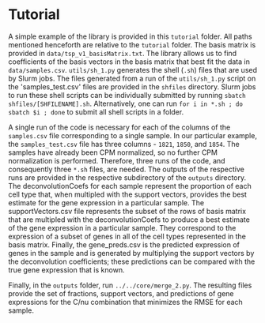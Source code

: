 # Tutorial
A simple example of the library is provided in this `tutorial` folder. All paths mentioned henceforth are relative to the `tutorial` folder. 
The basis matrix is provided in `data/tsp_v1_basisMatrix.txt`. The library allows us to find coefficients of the basis vectors in the basis matrix that best fit the data in `data/samples.csv`. 
`utils/sh_1.py` generates the shell (`.sh`) files that are used by Slurm jobs. The files generated from a run of the `utils/sh_1.py` script on the 'samples_test.csv' files are provided in the `shfiles` directory. Slurm jobs to run these shell scripts can be individually submitted by running `sbatch shfiles/[SHFILENAME].sh`. Alternatively, one can run `for i in *.sh ; do sbatch $i ; done` to submit all shell scripts in a folder.

A single run of the code is necessary for each of the columns of the `samples.csv` file corresponding to a single sample. In our particular example, the `samples_test.csv` file has three columns - `1821`, `1850`, and `1854`. The samples have already been CPM normalized, so no further CPM normalization is performed. Therefore, three runs of the code, and consequently three `*.sh` files, are needed. The outputs of the respective runs are provided in the respective subdirectory of the `outputs` directory. The deconvolutionCoefs for each sample represent the proportion of each cell type that, when multipled with the support vectors, provides the best estimate for the gene expression in a particular sample. The supportVectors.csv file represents the subset of the rows of basis matrix that are multipled with the deconvolutionCoefs to produce a best estimate of the gene expression in a particular sample. They correspond to the expression of a subset of genes in all of the cell types represented in the basis matrix. Finally, the gene_preds.csv is the predicted expression of genes in the sample and is generated by multiplying the support vectors by the deconvolution coefficients; these predictions can be compared with the true gene expression that is known.

Finally, in the `outputs` folder, run `../../core/merge_2.py`. The resulting files provide the set of fractions, support vectors, and predictions of gene expressions for the C/nu combination that minimizes the RMSE for each sample. 
